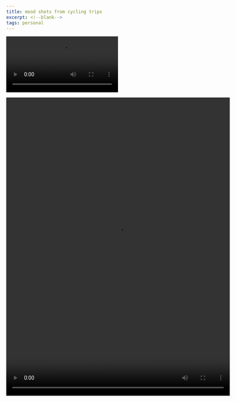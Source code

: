 ```yaml
---
title: mood shots from cycling trips
excerpt: <!--blank-->
tags: personal
---
```




![kite-flying](/assets/img/kite-flying.mp4)

<video width="600" height="800" controls="controls">
  <source src="/assets/img/kite-flying.mp4">
</video>
